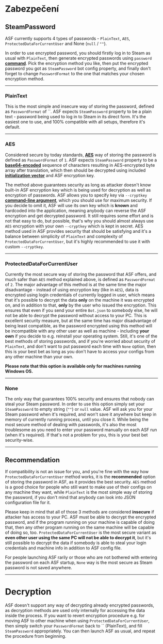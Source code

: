 # Zabezpečení

## SteamPassword

ASF currently supports 4 types of passwords - `PlainText`, `AES`, `ProtectedDataForCurrentUser` and None (`null` / `""`).

In order to use encrypted password, you should firstly log in to Steam as usual with `PlainText`, then generate encrypted passwords using `password` **[command](https://github.com/JustArchi/ArchiSteamFarm/wiki/Commands)**. Pick the encryption method you like, then put the encrypted password you got as `SteamPassword` bot config property, and finally don't forget to change `PasswordFormat` to the one that matches your chosen encryption method.

* * *

### PlainText

This is the most simple and insecure way of storing the password, defined as `PasswordFormat` of ``. ASF expects `SteamPassword` property to be a plain text - password being used to log in to Steam in its direct form. It's the easiest one to use, and 100% compatible with all setups, therefore it's default.

* * *

### AES

Considered secure by today standards, **[AES](https://en.wikipedia.org/wiki/Advanced_Encryption_Standard)** way of storing the password is defined as `PasswordFormat` of `1`. ASF expects `SteamPassword` property to be a **[base64-encoded](https://en.wikipedia.org/wiki/Base64)** sequence of characters resulting in AES-encrypted byte array after translation, which then should be decrypted using included **[initialization vector](https://en.wikipedia.org/wiki/Initialization_vector)** and ASF encryption key.

The method above guarantees security as long as attacker doesn't know built-in ASF encryption key which is being used for decryption as well as encryption of passwords. ASF allows you to specify key via `--cryptkey` **[command-line argument](https://github.com/JustArchi/ArchiSteamFarm/wiki/Command-Line-Arguments)**, which you should use for maximum security. If you decide to omit it, ASF will use its own key which is **known** and hardcoded into the application, meaning anybody can reverse the ASF encryption and get decrypted password. It still requires some effort and is not that easy to do, but possible, that's why you should almost always use `AES` encryption with your own `--cryptkey` which is kept in secret. AES method used in ASF provides security that should be satisfying and it's a balance between simplicity of `PlainText` and complexity of `ProtectedDataForCurrentUser`, but it's highly recommended to use it with custom `--cryptkey`.

* * *

### ProtectedDataForCurrentUser

Currently the most secure way of storing the password that ASF offers, and much safer than `AES` method explained above, is defined as `PasswordFormat` of `2`. The major advantage of this method is at the same time the major disadvantage - instead of using encryption key (like in `AES`), data is encrypted using login credentials of currently logged in user, which means that it's possible to decrypt the data **only** on the machine it was encrypted on, and in addition to that, **only** by the user who issued the encryption. This ensures that even if you send your entire `Bot.json` to somebody else, he will not be able to decrypt the password without access to your PC. This is excellent security measure, but at the same time has major disadvantage of being least compatible, as the password encrypted using this method will be incompatible with any other user as well as machine - including **your own** if you decide to e.g. reinstall your operating system. Still, it's one of the best methods of storing passwords, and if you're worried about security of `PlainText`, and don't want to put password each time with `None` option, then this is your best bet as long as you don't have to access your configs from any other machine than your own.

**Please note that this option is available only for machines running Windows OS.**

* * *

### None

The only way that guarantees 100% security and ensures that nobody can steal your Steam password. In order to use this option simply set your `SteamPassword` to empty string (`""`) or `null` value. ASF will ask you for your Steam password when it's required, and won't save it anywhere but keep in memory of currently running process, until you close it. While being the most secure method of dealing with passwords, it's also the most troublesome as you need to enter your password manually on each ASF run (when it's required). If that's not a problem for you, this is your best bet security-wise.

* * *

## Recommendation

If compatibility is not an issue for you, and you're fine with the way how `ProtectedDataForCurrentUser` method works, it is the **recommended** option of storing the password in ASF, as it provides the best security. `AES` method is a good choice for people who still want to make use of their configs on any machine they want, while `PlainText` is the most simple way of storing the password, if you don't mind that anybody can look into JSON configuration file for it.

Please keep in mind that all of those 3 methods are considered **insecure** if attacker has access to your PC. ASF must be able to decrypt the encrypted password, and if the program running on your machine is capable of doing that, then any other program running on the same machine will be capable of doing so, too. `ProtectedDataForCurrentUser` is the most secure variant as **even other user using the same PC will not be able to decrypt it**, but it's still possible to decrypt the data if somebody is able to steal your login credentials and machine info in addition to ASF config file.

For people launching ASF rarily or those who are not bothered with entering the password on each ASF startup, `None` way is the most secure as Steam password is not saved anywhere.

* * *

# Decryption

ASF doesn't support any way of decrypting already encrypted passwords, as decryption methods are used only internally for accessing the data inside the process. If you want to revert encryption procedure e.g. for moving ASF to other machine when using `ProtectedDataForCurrentUser`, then simply switch your `PasswordFormat` back to `` (PlainText), and fill `SteamPassword` appropriately. You can then launch ASF as usual, and repeat the procedure from beginning.